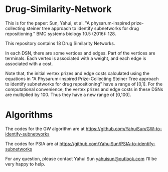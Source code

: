 # Drug-Similarity-Network

This is for the paper: Sun, Yahui, et al. "A physarum-inspired prize-collecting steiner tree approach to identify subnetworks for drug repositioning." BMC systems biology 10.5 (2016): 128.

This repository contains 18 Drug Similarity Networks.

In each DSN, there are some vertices and edges. Part of the vertices are terminals. Each vertex is associated with a weight, and each edge is associated with a cost.

Note that, the initial vertex prizes and edge costs calculated using the equations in "A Physarum-inspired Prize-Collecting Steiner Tree approach to identify subnetworks for drug repositioning" have a range of [0,1]. For the computational convenience, the vertex prizes and edge costs in these DSNs are multiplied by 100. Thus they have a new range of [0,100].

# Algorithms

The codes for the GW algorithm are at  https://github.com/YahuiSun/GW-to-identify-subnetworks

The codes for PSIA are at https://github.com/YahuiSun/PSIA-to-identify-subnetworks 

For any question, please contact Yahui Sun yahuisun@outlook.com I'll be very happy to help.
